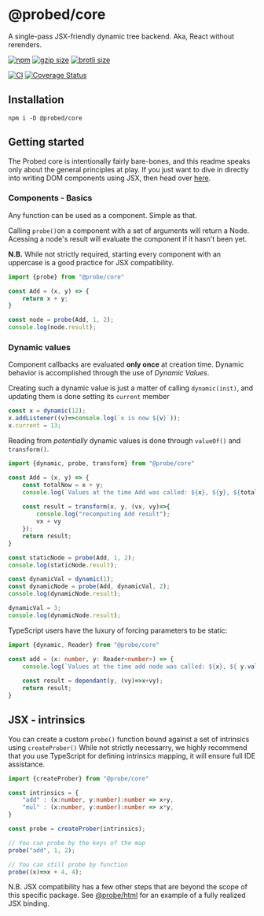 # @probed/core

A single-pass JSX-friendly dynamic tree backend. Aka, React without rerenders.

[![npm](https://img.shields.io/npm/v/@probed/core.svg)](http://npm.im/@probed/core)
[![gzip size](http://img.badgesize.io/https://unpkg.com/@probed/core?compression=gzip&label=gzip)](https://unpkg.com/@probed/core)
[![brotli size](http://img.badgesize.io/https://unpkg.com/@probed/core?compression=brotli&label=brotli)](https://unpkg.com/@probed/core)

[![CI](https://github.com/ProbedJS/probedjs-core/actions/workflows/ci.yml/badge.svg)](https://github.com/ProbedJS/probedjs-core/actions/workflows/ci.yml)
[![Coverage Status](https://coveralls.io/repos/github/ProbedJS/probedjs-core/badge.svg?branch=main)](https://coveralls.io/github/ProbedJS/probedjs-core?branch=main)

## Installation

```
npm i -D @probed/core
```

## Getting started

The Probed core is intentionally fairly bare-bones, and this readme speaks only about the general principles at play. If you just want to dive in directly into writing DOM components using JSX, then head over [here](http://example.com).

### Components - Basics

Any function can be used as a component. Simple as that. 

Calling `probe()`on a component with a set of arguments will return a Node. Acessing a node's result will evaluate the component if it hasn't been yet.

**N.B.** While not strictly required, starting every component with an uppercase is a good practice for JSX compatibility.

```javascript
import {probe} from "@probe/core"

const Add = (x, y) => {
    return x + y;
}

const node = probe(Add, 1, 2);
console.log(node.result);
```

### Dynamic values

Component callbacks are evaluated **only once** at creation time. Dynamic behavior is accomplished through the use of *Dynamic Values*.

Creating such a dynamic value is just a matter of calling `dynamic(init)`, and updating them is done setting its `current` member

```javascript
const x = dynamic(12);
x.addListener((v)=>console.log(`x is now ${v}`));
x.current = 13;
```

Reading from *potentially* dynamic values is done through `valueOf()` and `transform()`.

```javascript
import {dynamic, probe, transform} from "@probe/core"

const Add = (x, y) => {
    const totalNow = x + y;
    console.log(`Values at the time Add was called: ${x}, ${y}, ${totalNow} )`);
    
    const result = transform(x, y, (vx, vy)=>{
        console.log("recomputing Add result");
        vx + vy
    });
    return result;
}

const staticNode = probe(Add, 1, 2);
console.log(staticNode.result);

const dynamicVal = dynamic(1);
const dynamicNode = probe(Add, dynamicVal, 2);
console.log(dynamicNode.result);

dynamicVal = 3;
console.log(dynamicNode.result);
```

TypeScript users have the luxury of forcing parameters to be static:

```typescript
import {dynamic, Reader} from "@probe/core"

const add = (x: number, y: Reader<number>) => {
    console.log(`Values at the time add node was called: ${x}, ${ y.valueOf()} )`);
    
    const result = dependant(y, (vy)=>x+vy);
    return result;
}
```

## JSX - intrinsics

You can create a custom `probe()` function bound against a set of intrinsics using `createProber()`
While not strictly necessarry, we highly recommend that you use TypeScript for defining intrinsics mapping, 
it will ensure full IDE assistance.

```typescript
import {createProber} from "@probe/core"

const intrinsics = {
    "add" : (x:number, y:number):number => x+y,
    "mul" : (x:number, y:number):number => x*y,
}

const probe = createProber(intrinsics);

// You can probe by the keys of the map
probe("add", 1, 2);

// You can still probe by function
probe((x)=>x + 4, 4);
```

N.B. JSX compatibility has a few other steps that are beyond the scope of this specific package. See [@probe/html](http://example.com) for an example of a fully realized JSX binding.
